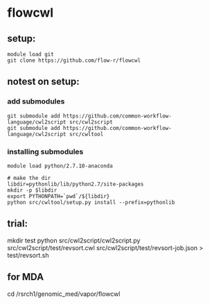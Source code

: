 # flowcwl

## setup:

```
module load git
git clone https://github.com/flow-r/flowcwl
```

## notest on setup:

### add submodules

```
git submodule add https://github.com/common-workflow-language/cwl2script src/cwl2script
git submodule add https://github.com/common-workflow-language/cwl2script src/cwltool
````

### installing submodules

```
module load python/2.7.10-anaconda

# make the dir
libdir=pythonlib/lib/python2.7/site-packages
mkdir -p $libdir
export PYTHONPATH=`pwd`/${libdir}
python src/cwltool/setup.py install --prefix=pythonlib
````

## trial:
mkdir test
python src/cwl2script/cwl2script.py src/cwl2script/test/revsort.cwl src/cwl2script/test/revsort-job.json > test/revsort.sh

## for MDA
cd /rsrch1/genomic_med/vapor/flowcwl